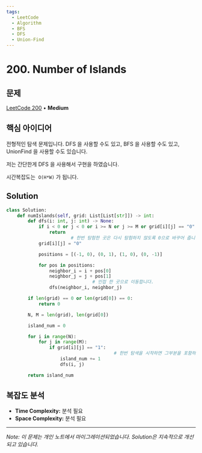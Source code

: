 ```yaml
---
tags:
  - LeetCode
  - Algorithm
  - BFS
  - DFS
  - Union-Find
---
```


# 200. Number of Islands

## 문제

[LeetCode 200](https://leetcode.com/problems/number-of-islands/) • **Medium**

## 핵심 아이디어

전형적인 탐색 문제입니다. DFS 을 사용할 수도 있고, BFS 을 사용할 수도 있고, UnionFind 을 사용할 수도 있습니다.

저는 간단한게 DFS 을 사용해서 구현을 하였습니다.

시간복잡도는  `O(H*W)` 가 됩니다.

## Solution

```python
class Solution:
    def numIslands(self, grid: List[List[str]]) -> int:
        def dfs(i: int, j: int) -> None:
            if i < 0 or j < 0 or i >= N or j >= M or grid[i][j] == "0":
                return
						# 한번 탐험한 곳은 다시 탐험하지 않도록 0으로 바꾸어 줍니다.
            grid[i][j] = "0"

            positions = [(-1, 0), (0, 1), (1, 0), (0, -1)]

            for pos in positions:
                neighbor_i = i + pos[0]
                neighbor_j = j + pos[1]
								# 인접 한 곳으로 이동합니다.
                dfs(neighbor_i, neighbor_j)

        if len(grid) == 0 or len(grid[0]) == 0:
            return 0

        N, M = len(grid), len(grid[0])

        island_num = 0

        for i in range(N):
            for j in range(M):
                if grid[i][j] == "1":
										# 한번 탐색을 시작하면 그부분을 포함하는 섬 전부가 0이 됩니다.
                    island_num += 1
                    dfs(i, j)

        return island_num
```

## 복잡도 분석

- **Time Complexity:** 분석 필요
- **Space Complexity:** 분석 필요


---

*Note: 이 문제는 개인 노트에서 마이그레이션되었습니다. Solution은 지속적으로 개선되고 있습니다.*
